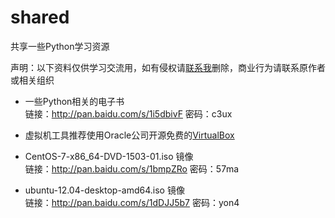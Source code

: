 # shared
共享一些Python学习资源

声明：以下资料仅供学习交流用，如有侵权请[联系我](ctxiongg@gmail.com)删除，商业行为请联系原作者或相关组织
  
  
* 一些Python相关的电子书  
链接：http://pan.baidu.com/s/1i5dbivF 密码：c3ux

* 虚拟机工具推荐使用Oracle公司开源免费的[VirtualBox](https://www.virtualbox.org/)


* CentOS-7-x86_64-DVD-1503-01.iso 镜像  
链接：http://pan.baidu.com/s/1bmpZRo 密码：57ma

* ubuntu-12.04-desktop-amd64.iso 镜像  
链接：http://pan.baidu.com/s/1dDJJ5b7 密码：yon4

